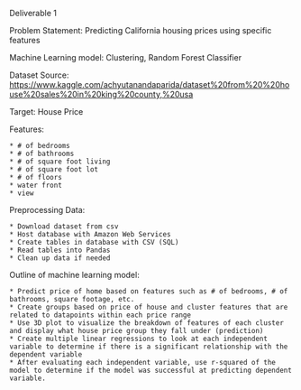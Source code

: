 Deliverable 1

Problem Statement: Predicting California housing prices using specific features

Machine Learning model: Clustering, Random Forest Classifier

Dataset Source: https://www.kaggle.com/achyutanandaparida/dataset%20from%20%20house%20sales%20in%20king%20county,%20usa

Target: House Price

Features:

    * # of bedrooms
    * # of bathrooms
    * # of square foot living
    * # of square foot lot
    * # of floors
    * water front
    * view


Preprocessing Data:

    * Download dataset from csv
    * Host database with Amazon Web Services
    * Create tables in database with CSV (SQL)
    * Read tables into Pandas
    * Clean up data if needed

Outline of machine learning model:

    * Predict price of home based on features such as # of bedrooms, # of bathrooms, square footage, etc.
    * Create groups based on price of house and cluster features that are related to datapoints within each price range
    * Use 3D plot to visualize the breakdown of features of each cluster and display what house price group they fall under (prediction)
    * Create multiple linear regressions to look at each independent variable to determine if there is a significant relationship with the dependent variable
    * After evaluating each independent variable, use r-squared of the model to determine if the model was successful at predicting dependent variable.

